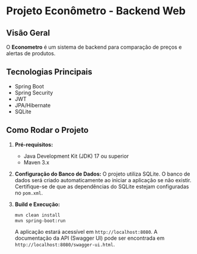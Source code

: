 # Projeto Econômetro - Backend Web

## Visão Geral

O **Econometro** é um sistema de backend para comparação de preços e alertas de produtos.

## Tecnologias Principais

- Spring Boot
- Spring Security
- JWT
- JPA/Hibernate
- SQLite

## Como Rodar o Projeto

1. **Pré-requisitos:**
   - Java Development Kit (JDK) 17 ou superior
   - Maven 3.x

2. **Configuração do Banco de Dados:**
   O projeto utiliza SQLite. O banco de dados será criado automaticamente ao iniciar a aplicação se não existir. Certifique-se de que as dependências do SQLite estejam configuradas no `pom.xml`.

3. **Build e Execução:**
   ```bash
   mvn clean install
   mvn spring-boot:run
   ```

   A aplicação estará acessível em `http://localhost:8080`.
   A documentação da API (Swagger UI) pode ser encontrada em `http://localhost:8080/swagger-ui.html`.

